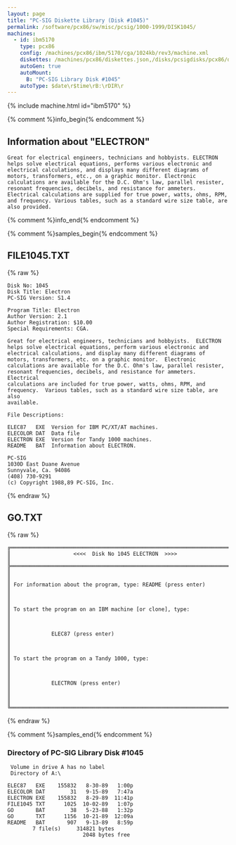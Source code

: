 ```yaml
---
layout: page
title: "PC-SIG Diskette Library (Disk #1045)"
permalink: /software/pcx86/sw/misc/pcsig/1000-1999/DISK1045/
machines:
  - id: ibm5170
    type: pcx86
    config: /machines/pcx86/ibm/5170/cga/1024kb/rev3/machine.xml
    diskettes: /machines/pcx86/diskettes.json,/disks/pcsigdisks/pcx86/diskettes.json
    autoGen: true
    autoMount:
      B: "PC-SIG Library Disk #1045"
    autoType: $date\r$time\rB:\rDIR\r
---
```


{% include machine.html id="ibm5170" %}

{% comment %}info_begin{% endcomment %}

## Information about "ELECTRON"

    Great for electrical engineers, technicians and hobbyists. ELECTRON
    helps solve electrical equations, performs various electronic and
    electrical calculations, and displays many different diagrams of
    motors, transformers, etc., on a graphic monitor. Electronic
    calculations are available for the D.C. Ohm's law, parallel resister,
    resonant frequencies, decibels, and resistance for ammeters.
    Electrical calculations are supplied for true power, watts, ohms, RPM,
    and frequency. Various tables, such as a standard wire size table, are
    also provided.
{% comment %}info_end{% endcomment %}

{% comment %}samples_begin{% endcomment %}

## FILE1045.TXT

{% raw %}
```
Disk No: 1045
Disk Title: Electron
PC-SIG Version: S1.4

Program Title: Electron
Author Version: 2.1
Author Registration: $10.00
Special Requirements: CGA.

Great for electrical engineers, technicians and hobbyists.  ELECTRON
helps solve electrical equations, perform various electronic and
electrical calculations, and display many different diagrams of
motors, transformers, etc. on a graphic monitor.  Electronic
calculations are available for the D.C. Ohm's law, parallel resister,
resonant frequencies, decibels, and resistance for ammeters.  Electrical
calculations are included for true power, watts, ohms, RPM, and
frequency.  Various tables, such as a standard wire size table, are also
available.

File Descriptions:

ELEC87   EXE  Version for IBM PC/XT/AT machines.
ELECOLOR DAT  Data file
ELECTRON EXE  Version for Tandy 1000 machines.
README   BAT  Information about ELECTRON.

PC-SIG
1030D East Duane Avenue
Sunnyvale, Ca. 94086
(408) 730-9291
(c) Copyright 1988,89 PC-SIG, Inc.
```
{% endraw %}

## GO.TXT

{% raw %}
```
╔═════════════════════════════════════════════════════════════════════════╗
║                    <<<<  Disk No 1045 ELECTRON  >>>>                    ║
╠═════════════════════════════════════════════════════════════════════════╣
║                                                                         ║
║ For information about the program, type: README (press enter)           ║
║                                                                         ║
║ To start the program on an IBM machine [or clone], type:                ║
║                                                                         ║
║             ELEC87 (press enter)                                        ║
║                                                                         ║
║ To start the program on a Tandy 1000, type:                             ║
║                                                                         ║
║             ELECTRON (press enter)                                      ║
║                                                                         ║
╚═════════════════════════════════════════════════════════════════════════╝
```
{% endraw %}

{% comment %}samples_end{% endcomment %}

### Directory of PC-SIG Library Disk #1045

     Volume in drive A has no label
     Directory of A:\

    ELEC87   EXE    155832   8-30-89   1:00p
    ELECOLOR DAT        31   9-15-89   7:47a
    ELECTRON EXE    155832   8-29-89  11:41p
    FILE1045 TXT      1025  10-02-89   1:07p
    GO       BAT        38   5-23-88   1:32p
    GO       TXT      1156  10-21-89  12:09a
    README   BAT       907   9-13-89   8:59p
            7 file(s)     314821 bytes
                            2048 bytes free
